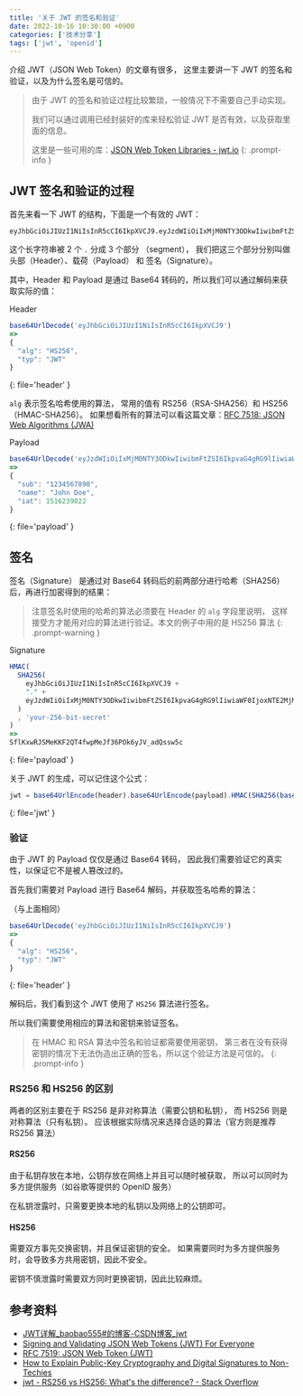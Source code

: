 ```yaml
---
title: '关于 JWT 的签名和验证'
date: 2022-10-16 10:30:00 +0900
categories: ['技术分享']
tags: ['jwt', 'openid']
---
```


介绍 JWT（JSON Web Token）的文章有很多，
这里主要讲一下 JWT 的签名和验证，以及为什么签名是可信的。

> 由于 JWT 的签名和验证过程比较繁琐，一般情况下不需要自己手动实现。
>
> 我们可以通过调用已经封装好的库来轻松验证 JWT 是否有效，以及获取里面的信息。
>
> 这里是一些可用的库：[JSON Web Token Libraries - jwt.io](https://jwt.io/libraries)
{: .prompt-info }

## JWT 签名和验证的过程

首先来看一下 JWT 的结构，下面是一个有效的 JWT：

```
eyJhbGciOiJIUzI1NiIsInR5cCI6IkpXVCJ9.eyJzdWIiOiIxMjM0NTY3ODkwIiwibmFtZSI6IkpvaG4gRG9lIiwiaWF0IjoxNTE2MjM5MDIyfQ.SflKxwRJSMeKKF2QT4fwpMeJf36POk6yJV_adQssw5c
```

这个长字符串被 2 个 `.` 分成 3 个部分 （segment），
我们把这三个部分分别叫做 头部（Header）、载荷（Payload） 和 签名（Signature）。

其中，Header 和 Payload 是通过 Base64 转码的，所以我们可以通过解码来获取实际的值：

Header
```javascript
base64UrlDecode('eyJhbGciOiJIUzI1NiIsInR5cCI6IkpXVCJ9')
=>
{
  "alg": "HS256",
  "typ": "JWT"
}
```
{: file='header' }

`alg` 表示签名哈希使用的算法，
常用的值有 RS256（RSA-SHA256）和 HS256（HMAC-SHA256）。
如果想看所有的算法可以看这篇文章：[RFC 7518: JSON Web Algorithms (JWA)](https://www.rfc-editor.org/rfc/rfc7518#page-6)

Payload
```javascript
base64UrlDecode('eyJzdWIiOiIxMjM0NTY3ODkwIiwibmFtZSI6IkpvaG4gRG9lIiwiaWF0IjoxNTE2MjM5MDIyfQ')
=>
{
  "sub": "1234567890",
  "name": "John Doe",
  "iat": 1516239022
}
```
{: file='payload' }

## 签名

签名（Signature） 是通过对 Base64 转码后的前两部分进行哈希（SHA256）后，再进行加密得到的结果：

> 注意签名时使用的哈希的算法必须要在 Header 的 `alg` 字段里说明，
这样接受方才能用对应的算法进行验证。本文的例子中用的是 HS256 算法
{: .prompt-warning }

Signature
```javascript
HMAC(
  SHA256(
    eyJhbGciOiJIUzI1NiIsInR5cCI6IkpXVCJ9 +
    "." +
    eyJzdWIiOiIxMjM0NTY3ODkwIiwibmFtZSI6IkpvaG4gRG9lIiwiaWF0IjoxNTE2MjM5MDIyfQ
  )
  , 'your-256-bit-secret'
)
=>
SflKxwRJSMeKKF2QT4fwpMeJf36POk6yJV_adQssw5c
```
{: file='payload' }

关于 JWT 的生成，可以记住这个公式：

```javascript
jwt = base64UrlEncode(header).base64UrlEncode(payload).HMAC(SHA256(base64UrlEncode(header) + "." + base64UrlEncode(payload)), secret)
```
{: file='jwt' }

### 验证

由于 JWT 的 Payload 仅仅是通过 Base64 转码，
因此我们需要验证它的真实性，以保证它不是被人篡改过的。

首先我们需要对 Payload 进行 Base64 解码，并获取签名哈希的算法：

（与上面相同）

```javascript
base64UrlDecode('eyJhbGciOiJIUzI1NiIsInR5cCI6IkpXVCJ9')
=>
{
  "alg": "HS256",
  "typ": "JWT"
}
```
{: file='header' }

解码后，我们看到这个 JWT 使用了 `HS256` 算法进行签名。

所以我们需要使用相应的算法和密钥来验证签名。

> 在 HMAC 和 RSA 算法中签名和验证都需要使用密钥，
> 第三者在没有获得密钥的情况下无法伪造出正确的签名，所以这个验证方法是可信的。
{: .prompt-info }

### RS256 和 HS256 的区别

两者的区别主要在于 RS256 是非对称算法（需要公钥和私钥），
而 HS256 则是对称算法（只有私钥）。
应该根据实际情况来选择合适的算法（官方则是推荐 RS256 算法）

#### RS256

由于私钥存放在本地，公钥存放在网络上并且可以随时被获取，
所以可以同时为多方提供服务（如谷歌等提供的 OpenID 服务）

在私钥泄露时，只需要更换本地的私钥以及网络上的公钥即可。

#### HS256

需要双方事先交换密钥，并且保证密钥的安全。
如果需要同时为多方提供服务时，会导致多方共用密钥，因此不安全。

密钥不慎泄露时需要双方同时更换密钥，因此比较麻烦。

## 参考资料

- [JWT详解_baobao555#的博客-CSDN博客_jwt](https://blog.csdn.net/weixin_45070175/article/details/118559272)
- [Signing and Validating JSON Web Tokens (JWT) For Everyone](https://dev.to/kimmaida/signing-and-validating-json-web-tokens-jwt-for-everyone-25fb)
- [RFC 7519: JSON Web Token (JWT)](https://www.rfc-editor.org/rfc/rfc7519#section-5.1)
- [How to Explain Public-Key Cryptography and Digital Signatures to Non-Techies](https://auth0.com/blog/how-to-explain-public-key-cryptography-digital-signatures-to-anyone/)
- [jwt - RS256 vs HS256: What's the difference? - Stack Overflow](https://stackoverflow.com/questions/39239051/rs256-vs-hs256-whats-the-difference)
